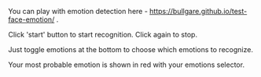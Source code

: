 You can play with emotion detection here - https://bullgare.github.io/test-face-emotion/ .

Click 'start' button to start recognition. Click again to stop.

Just toggle emotions at the bottom to choose which emotions to recognize.

Your most probable emotion is shown in red with your emotions selector.